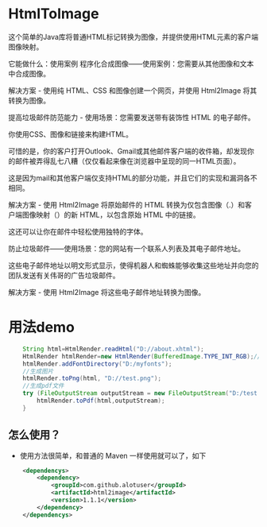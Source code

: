 # HtmlToImage
这个简单的Java库将普通HTML标记转换为图像，并提供使用HTML元素的客户端图像映射。

它能做什么：使用案例
程序化合成图像——使用案例：您需要从其他图像和文本中合成图像。

解决方案 - 使用纯 HTML、CSS 和图像创建一个网页，并使用 Html2Image 将其转换为图像。

提高垃圾邮件防范能力 - 使用场景：您需要发送带有装饰性 HTML 的电子邮件。

你使用CSS、图像和链接来构建HTML。

可惜的是，你的客户打开Outlook、Gmail或其他邮件客户端的收件箱，却发现你的邮件被弄得乱七八糟（仅仅看起来像在浏览器中呈现的同一HTML页面）。

这是因为mail和其他客户端仅支持HTML的部分功能，并且它们的实现和漏洞各不相同。

解决方案 - 使用 Html2Image 将原始邮件的 HTML 转换为仅包含图像（.）和客户端图像映射（）的新 HTML，以包含原始 HTML 中的链接。

这还可以让你在邮件中轻松使用独特的字体。

防止垃圾邮件——使用场景：您的网站有一个联系人列表及其电子邮件地址。

这些电子邮件地址以明文形式显示，使得机器人和蜘蛛能够收集这些地址并向您的团队发送有关伟哥的广告垃圾邮件。

解决方案 - 使用 Html2Image 将这些电子邮件地址转换为图像。


 # 用法demo
``` java
  	String html=HtmlRender.readHtml("D://about.xhtml");
	HtmlRender htmlRender=new HtmlRender(BufferedImage.TYPE_INT_RGB);//main： BufferedImage.TYPE_INT_ARGB
	htmlRender.addFontDirectory("D:/myfonts");
	//生成图片
	htmlRender.toPng(html, "D://test.png");
	//生成pdf文件
	try (FileOutputStream outputStream = new FileOutputStream("D:/test.pdf")) {
		htmlRender.toPdf(html,outputStream);
  	}
```
## 怎么使用？
- 使用方法很简单，和普通的 Maven 一样使用就可以了，如下
``` xml
    <dependencys>
        <dependency>
            <groupId>com.github.alotuser</groupId>
            <artifactId>html2image</artifactId>
            <version>1.1.1</version>
        </dependency>
    </dependencys>
```

